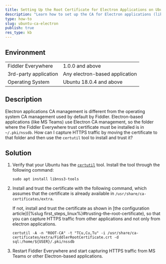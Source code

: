 ```yaml
---
title: Setting Up the Root Certificate for Electron Applications on Ubuntu
description: "Learn how to set up the CA for Electron applications (like MSTeams) so that they can get the certificate for HTTPS capturing of the Fiddler Everywhere web-debugging client."
type: how-to
slug: ubuntu-ca-electron
publish: true
res_type: kb
---
```



## Environment

|   |   |
|---|---|
| Fiddler Everywhere | 1.0.0 and above |
| 3rd-party application | Any electron-based application |
| Operating System | Ubuntu 18.0.4 and above |

## Description

Electron applications CA management is different from the operating system CA management used by default by Fiddler. Electron-based applications (like MS Teams) use Electron CA management, so the folder where the Fiddler Everywhere trust certificate must be installed is in `~/.pki/nssdb`. How can I capture HTTPS traffic by moving the certificate to that folder and then use the `certutil` tool to install and trust it?

## Solution

1. Verify that your Ubuntu has the [`certutil`](https://docs.microsoft.com/en-us/windows-server/administration/windows-commands/certutil) tool. Install the tool through the following command:
    ```Shell
    sudo apt install libnss3-tools
    ```

2. Install and trust the certificate with the following command, which assumes that the certificate is already available in `/usr/share/ca-certificates/extra`.

    If not, install and trust the certificate as shown in [the configuration article]({%slug first_steps_linux%}#trusting-the-root-certificate), so that you can capture HTTPS traffic from other applications and not only from electron applications.
    ```Shell
    certutil -A -n "ROOT-CA" -t "TCu,Cu,Tu" -i /usr/share/ca-certificates/extra/FiddlerRootCertificate.crt -d sql:/home/${USER}/.pki/nssdb
    ```

3. Restart Fiddler Everywhere and start capturing HTTPS traffic from MS Teams or other Electron-based applications.
